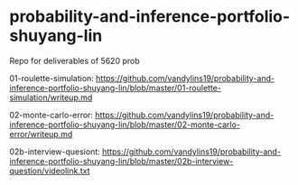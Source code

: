 # probability-and-inference-portfolio-shuyang-lin
Repo for deliverables of 5620 prob

01-roulette-simulation: https://github.com/vandylins19/probability-and-inference-portfolio-shuyang-lin/blob/master/01-roulette-simulation/writeup.md

02-monte-carlo-error: https://github.com/vandylins19/probability-and-inference-portfolio-shuyang-lin/blob/master/02-monte-carlo-error/writeup.md

02b-interview-quesiont: https://github.com/vandylins19/probability-and-inference-portfolio-shuyang-lin/blob/master/02b-interview-question/videolink.txt
